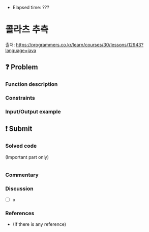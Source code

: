- Elapsed time: ???

# 콜라츠 추측
출처: https://programmers.co.kr/learn/courses/30/lessons/12943?language=java

## :question: Problem

### Function description

### Constraints

### Input/Output example

## :exclamation: Submit
### Solved code
(Important part only)
``` java
```

### Commentary

### Discussion
- [ ] x

### References
- (If there is any reference)